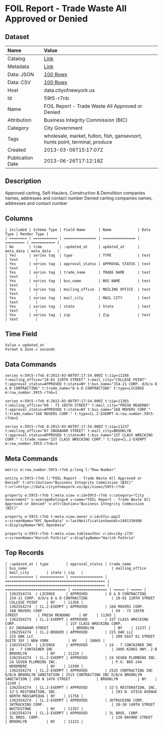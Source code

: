# FOIL Report - Trade Waste All Approved or Denied

## Dataset

| Name | Value |
| :--- | :---- |
| Catalog | [Link](https://catalog.data.gov/dataset/foil-report-trade-waste-all-approved-or-denied-93dc5) |
| Metadata | [Link](https://data.cityofnewyork.us/api/views/59t5-r7nb) |
| Data: JSON | [100 Rows](https://data.cityofnewyork.us/api/views/59t5-r7nb/rows.json?max_rows=100) |
| Data: CSV | [100 Rows](https://data.cityofnewyork.us/api/views/59t5-r7nb/rows.csv?max_rows=100) |
| Host | data.cityofnewyork.us |
| Id | 59t5-r7nb |
| Name | FOIL Report - Trade Waste All Approved or Denied |
| Attribution | Business Integrity Commission (BIC) |
| Category | City Government |
| Tags | wholesale, market, fulton, fish, gansevoort, hunts point, terminal, produce |
| Created | 2013-03-06T15:17:07Z |
| Publication Date | 2013-06-26T17:12:18Z |

## Description

Approved carting, Self-Haulers, Construction & Demolition companies names, addresses and contact number Denied carting companies names, addresses and contact number

## Columns

```ls
| Included | Schema Type | Field Name      | Name            | Data Type | Render Type |
| ======== | =========== | =============== | =============== | ========= | =========== |
| No       | time        | :updated_at     | updated_at      | meta_data | meta_data   |
| Yes      | series tag  | type            | TYPE            | text      | text        |
| Yes      | series tag  | approval_status | APPROVAL STATUS | text      | text        |
| Yes      | series tag  | trade_name      | TRADE NAME      | text      | text        |
| Yes      | series tag  | bus_name        | BUS NAME        | text      | text        |
| Yes      | series tag  | mailing_office  | MAILING OFFICE  | text      | text        |
| Yes      | series tag  | mail_city       | MAIL CITY       | text      | text        |
| Yes      | series tag  | state           | State           | text      | text        |
| Yes      | series tag  | zip             | Zip             | text      | text        |
```

## Time Field

```ls
Value = updated_at
Format & Zone = seconds
```

## Data Commands

```ls
series e:59t5-r7nb d:2013-03-06T07:17:54.000Z t:zip=11356 t:mailing_office="18-01 120TH STREET" t:mail_city="COLLEGE POINT" t:approval_status=APPROVED t:state=NY t:bus_name="154-21 CORP. d/b/a D & D CONTRACTING" t:trade_name="D & D CONTRACTING" t:type=LICENSE m:row_number.59t5-r7nb=1

series e:59t5-r7nb d:2013-03-06T07:17:54.000Z t:zip=11365 t:mailing_office="69 - 73 185TH STREET" t:mail_city="FRESH MEADOWS" t:approval_status=APPROVED t:state=NY t:bus_name="168 MOVERS CORP." t:trade_name="168 MOVERS CORP." t:type=CL.2-EXEMPT m:row_number.59t5-r7nb=2

series e:59t5-r7nb d:2013-03-06T07:17:54.000Z t:zip=11237 t:mailing_office="67 INGRAHAM STREET" t:mail_city=BROOKLYN t:approval_status=APPROVED t:state=NY t:bus_name="1ST CLASS WRECKING CORP." t:trade_name="1ST CLASS WRECKING CORP." t:type=CL.2-EXEMPT m:row_number.59t5-r7nb=3
```

## Meta Commands

```ls
metric m:row_number.59t5-r7nb p:long l:"Row Number"

entity e:59t5-r7nb l:"FOIL Report - Trade Waste All Approved or Denied" t:attribution="Business Integrity Commission (BIC)" t:url=https://data.cityofnewyork.us/api/views/59t5-r7nb

property e:59t5-r7nb t:meta.view v:id=59t5-r7nb v:category="City Government" v:averageRating=0 v:name="FOIL Report - Trade Waste All Approved or Denied" v:attribution="Business Integrity Commission (BIC)"

property e:59t5-r7nb t:meta.view.owner v:id=5fuc-pqz2 v:screenName="NYC OpenData" v:lastNotificationSeenAt=1491336998 v:displayName="NYC OpenData"

property e:59t5-r7nb t:meta.view.tableauthor v:id=ci6y-i73t v:screenName="Harish Pathria" v:displayName="Harish Pathria"
```

## Top Records

```ls
| :updated_at | type        | approval_status | trade_name                                     | bus_name                                       | mailing_office               | mail_city        | state | zip   | 
| =========== | =========== | =============== | ============================================== | ============================================== | ============================ | ================ | ===== | ===== | 
| 1362554274  | LICENSE     | APPROVED        | D & D CONTRACTING                              | 154-21 CORP. d/b/a D & D CONTRACTING           | 18-01 120TH STREET           | COLLEGE POINT    | NY    | 11356 | 
| 1362554274  | CL.2-EXEMPT | APPROVED        | 168 MOVERS CORP.                               | 168 MOVERS CORP.                               | 69 - 73 185TH STREET         | FRESH MEADOWS    | NY    | 11365 | 
| 1362554274  | CL.2-EXEMPT | APPROVED        | 1ST CLASS WRECKING CORP.                       | 1ST CLASS WRECKING CORP.                       | 67 INGRAHAM STREET           | BROOKLYN         | NY    | 11237 | 
| 1362554274  | CL.2-BROKER | APPROVED        | 225 OAK LLC                                    | 225 OAK LLC                                    | 200 EAST 61 STREET SUITE 35F | NEW YORK         | NY    | 10065 | 
| 1362554274  | LICENSE     | APPROVED        | 24 - 7 CONTAINER INC                           | 24 - 7 CONTAINER INC                           | 3405 KINGS HWY. 2-B          | BROOKLYN         | NY    | 11234 | 
| 1362554274  | CL.2-EXEMPT | APPROVED        | 24 SEVEN PLUMBING INC.                         | 24 SEVEN PLUMBING INC.                         | P.O. BOX 244                 | WOODMERE         | NY    | 11598 | 
| 1362554274  | CL.2-EXEMPT | APPROVED        | 2525 CONTRACTING INC D/B/A BROOKLYN SANITATION | 2525 CONTRACTING INC D/B/A BROOKLYN SANITATION | 200 N 14TH STREET            | BROOKLYN         | NY    | 11249 | 
| 1362554274  | CL.2-EXEMPT | APPROVED        | 3J'S RESTORATION, INC.                         | 3J'S RESTORATION, INC.                         | 293 N. UTICA AVENUE          | NORTH MASSAPEQUA | NY    | 11758 | 
| 1362554274  | CL.2-EXEMPT | APPROVED        | 3KTRUCKING CORP.                               | 3KTRUCKING CORP.                               | 20-30 149TH STREET           | WHITESTONE       | NY    | 11357 | 
| 1362554274  | CL.2-EXEMPT | APPROVED        | 3L BROS. CORP.                                 | 3L BROS. CORP.                                 | 130 BAYARD STREET            | BROOKLYN         | NY    | 11222 | 
```